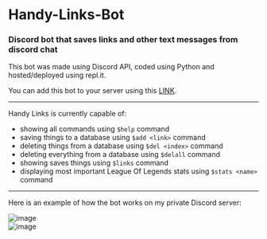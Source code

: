 # Handy-Links-Bot
### Discord bot that saves links and other text messages from discord chat

This bot was made using Discord API, coded using Python and hosted/deployed using repl.it.

You can add this bot to your server using this [LINK](https://discord.com/api/oauth2/authorize?client_id=863493514477568070&permissions=2147990592&scope=bot).

---

Handy Links is currently capable of:
- showing all commands using `$help` command
- saving things to a database using `$add <link>` command
- deleting things from a database using `$del <index>` command
- deleting everything from a database using `$delall` command
- showing saves things using `$links` command
- displaying most important League Of Legends stats using `$stats <name>` command

---

Here is an example of how the bot works on my private Discord server:

![image](https://github.com/hi-im-angel/Handy-Links-Bot/blob/main/imgs/handybot.png "Example of the bot working below:")
<br>
![image](https://user-images.githubusercontent.com/65863073/126881228-e41537e7-bd03-4ac6-bf02-21c3f97db418.png)

